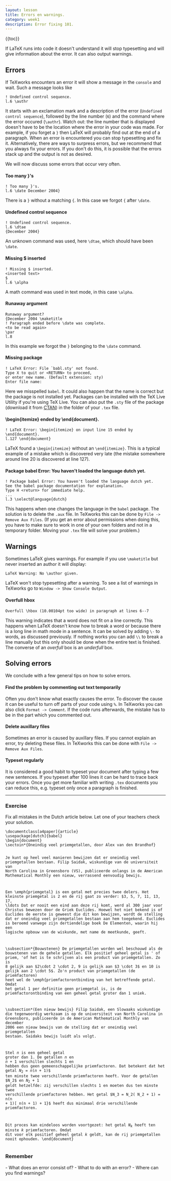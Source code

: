 ```yaml
---
layout: lesson
title: Errors en warnings.
category: week1
description: Error fixing 101.
---
```


{{toc}}

If LaTeX runs into code it doesn't understand it will stop typesetting
and will give information about the error. It can also output warnings.

Errors
------

If TeXworks encounters an error it will show a message in the `console`
and wait. Such a message looks like

<pre><code class='text'>! Undefined control sequence.
l.6 \authr
</code></pre>

It starts with an exclamation mark and a description of the error
(`Undefined control sequence`), followed by the line number (`6`) and
the command where the error occured (`\authr`). Watch out: the line
number that is displayed doesn't have to be the location where the error
in your code was made. For example, if you forget a `}` then LaTeX will
probably find out at the end of a paragraph.
When an error is encountered you can stop typesetting and fix it.
Alternatively, there are ways to surpress errors, but we recommend that
you always fix your errors. If you don't do this, it is possible that
the errors stack up and the output is not as desired.

We will now discuss some errors that occur very often.

#### Too many }'s

<pre><code class='text'>! Too many }'s.
l.6 \date December 2004}
</code></pre>

There is a `}` without a matching `{`. In this case we forgot `{` after
`\date`.

#### Undefined control sequence

<pre><code class='text'>! Undefined control sequence.
l.6 \dtae
{December 2004}
</code></pre>

An unknown command was used, here `\dtae`, which should have been
`\date`.

#### Missing $ inserted

<pre><code class='text'>! Missing $ inserted.
&lt;inserted text&gt;
$ 
l.6 \alpha
</code></pre>

A math command was used in text mode, in this case `\alpha`.

#### Runaway argument

<pre><code class='text'>Runaway argument?
{December 2004 \maketitle
! Paragraph ended before \date was complete.
&lt;to be read again&gt;
\par
l.8
</code></pre>

In this example we forgot the `}` belonging to the `\date` command.

#### Missing package

<pre><code class='text'>! LaTeX Error: File `babl.sty' not found.
Type X to quit or &lt;RETURN&gt; to proceed,
or enter new name. (Default extension: sty)
Enter file name:
</code></pre>

Here we misspelled `babel`. It could also happen that the name is
correct but the package is not installed yet. Packages can be installed
with the TeX Live Utility if you're using TeX Live.
You can also put the `.sty` file of the package (download it from
[CTAN](http://www.ctan.org)) in the folder of your `.tex` file.

#### \begin{itemize} ended by \end{document}.

<pre><code class='text'>! LaTeX Error: \begin{itemize} on input line 15 ended by
\end{document}.
l.127 \end{document}
</code></pre>

LaTeX found a `\begin{itemize}` without an `\end{itemize}`. This is a
typical example of a mistake which is discovered very late (the mistake
somewhere around line 20 is discovered at line 127).

#### Package babel Error: You haven't loaded the language dutch yet.

<pre><code class='text'>! Package babel Error: You haven't loaded the language dutch yet.
See the babel package documentation for explanation.
Type H &lt;return&gt; for immediate help.
...
l.3 \select@language{dutch}
</code></pre>

This happens when one changes the language in the `babel` package. The
solution is to delete the `.aux` file. In TeXworks this can be done by
`File -> Remove Aux Files`.
(If you get an error about permissions when doing this, you have to make
sure to work in one of your own folders and not in a temporary folder.
Moving your `.tex` file will solve your problem.)

Warnings
--------

Sometimes LaTeX gives warnings. For example if you use `\maketitle` but
never inserted an author it will display:

<pre><code class='text'>LaTeX Warning: No \author given.
</code></pre>

LaTeX won't stop typesetting after a warning. To see a list of warnings
in TeXworks go to `Window -> Show Console Output`.

#### Overfull hbox

<pre><code class='text'>Overfull \hbox (10.00104pt too wide) in paragraph at lines 6--7
</code></pre>

This warning indicates that a word does not fit on a line correctly.
This happens when LaTeX doesn't know how to break a word or because
there is a long line in math mode in a sentence. It can be solved by
adding `\-` to words, as discussed previously. If nothing works you can
add `\\` to break a line manually but this only should be done when the
entire text is finished.
The converse of an *overfull* box is an *underfull* box.

Solving errors
--------------

We conclude with a few general tips on how to solve errors.

#### Find the problem by commenting out text temporarily

Often you don't know what exactly causes the error. To discover the
cause it can be useful to turn off parts of your code using `%`. In
TeXworks you can also click `Format -> Comment`. If the code runs
afterwards, the mistake has to be in the part which you commented out.

#### Delete auxillary files

Sometimes an error is caused by auxillary files. If you cannot explain
an error, try deleting these files. In TeXworks this can be done with
`File -> Remove Aux Files`.

#### Typeset regularly

It is considered a good habit to typeset your document after typing a
few new sentences. If you typeset after 100 lines it can be hard to
trace back your errors. Once you get more familiar with writing `.tex`
documents you can reduce this, e.g. typeset only once a paragraph is
finished.

------------------------------------------------------------------------

<div class="panel panel-primary">
<div class="panel-heading">
<h3 class="panel-title">
Exercise

</h3>
</div>
<div class="panel-body">
Fix all mistakes in the Dutch article below. Let one of your teachers
check your solution.
<pre><code class='tex'>\documentclass[a4paper]{article}
\usepackage[dutch]{babel}
\begin{document}
\sectoin*{Oneindig veel priemgetallen, door Alex van den Brandhof}

Je kunt op heel veel manieren bewijzen dat er oneindig veel
priemgetallen bestaan. Filip Saidak, wiskundige van de universiteit van
North Carolina in Greensboro (VS), publiceerde onlangs in de American
Mathematical Monthly een nieuw, verrassend eenvoudig bewijs.

Een \emph{priemgetal} is een getal met precies twee delers. Het
kleinste priemgetal is 2 en de rij gaat zo verder: \$3, 5, 7, 11, 13,
17, \ldots Dat er nooit een eind aan deze rij komt, werd al 300 jaar
voor Christus bewezen door de Griek Euclides. Hoewel het niet bekend is
of Euclides de eerste is geweest die dit kon bewijzen, wordt de stelling
dat er oneindig veel priemgetallen bestaan aan hem toegekend. Euclides
is beroemd vanwege zijn dertiendelige boek De Elementen, waarin hij een
logische opbouw van de wiskunde, met name de meetkunde, geeft.

\subsection*{Bouwstenen}
De priemgetallen worden wel beschouwd als de bouwstenen van de gehele
getallen. Elk positief geheel getal is \' of priem, \'of het is te
schrijven als een product van priemgetallen. Zo is 8 gelijk aan \$2\cdot 2 \cdot 2,
 9 is gelijk aan \$3 \cdot 3$ en 10 is gelijk aan 2
\cdot 5$. Zo'n product van priemgetallen (de priemfactoren) heet wel
de \emph{priemfactorontbinding van het betreffende getal. Omdat het
getal 1 per definitie geen priemgetal is, is de priemfactorontbinding
van een geheel getal groter dan 1 uniek.

\subsection*(Een nieuw bewijs}
Filip Saidak, een Slowaaks wiskundige die tegenwoordig werkzaam is op de
universiteit van North Carolina in Greensboro, publiceerde in de
American Mathematical Monthly van december 2006 een nieuw bewijs van de
stelling dat er oneindig veel priemgetallen bestaan. Saidaks bewijs
luidt als volgt.

Stel $n$ is een geheel getal groter dan 1. De getallen $n$ en $n +
1$ verschillen slechts 1 en hebben dus geen gemeenschappelijke
priemfactoren. Dat betekent dat het getal $N_2 = n(n + 1)$$ ten
minste twee verschillende priemfactoren heeft. Voor de getallen \$N\_2\$
en $N_2 + 1$ geldt hetzelfde: zij verschillen slechts 1 en moeten dus
ten minste twee verschillende priemfactoren hebben. Het getal $N_3 =
N_2( N_2 + 1) = n(n + 1)[ n(n + 1) + 1}$ heeft dus minimaal drie
verschillende priemfactoren.

Dit proces kan eindeloos worden voortgezet: het getal $N_k$ heeft ten
minste $k$ priemfactoren. Omdat dit voor elk positief geheel getal
$k$ geldt, kan de rij priemgetallen nooit ophouden.
\end{document}
</code></pre>

</div>
</div>
<div class="panel panel-success">
<div class="panel-heading">
<h3 class="panel-title">
Remember

</h3>
</div>
<div class="panel-body">
-   What does an error consist of?
-   What to do with an error?
-   Where can you find warnings?

</div>
</div>
